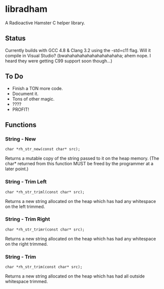 libradham
=========

A Radioactive Hamster C helper library.

Status
------
Currently builds with GCC 4.8 & Clang 3.2 using the -std=c11 flag. Will it compile in Visual Studio? (bwahahahahahahahahahahaha; ahem nope. I heard they were getting C99 support soon though...)

To Do
-----
* Finish a TON more code.
* Document it.
* Tons of other magic.
* ????
* PROFIT!


Functions
---------
### String - New
```
char *rh_str_new(const char* src);
```
Returns a mutable copy of the string passed to it on 
the heap memory. (The char* returned from this function MUST be 
freed by the programmer at a later point.)

### String - Trim Left
```
char *rh_str_triml(const char* src);
```
Returns a new string allocated on the heap which has had any whitespace on the left trimmed.

### String - Trim Right
```
char *rh_str_trimr(const char* src);
```
Returns a new string allocated on the heap which has had any whitespace on the right trimmed.

### String - Trim
```
char *rh_str_trim(const char* src);
```
Returns a new string allocated on the heap which has had all outside whitespace trimmed.
